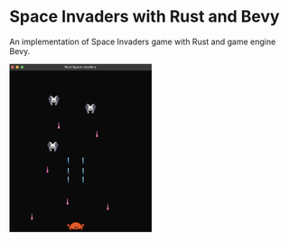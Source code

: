 # Space Invaders with Rust and Bevy

An implementation of Space Invaders game with Rust and game engine Bevy.

<img src="Rust_Space_Invaders.png" width="50%" height="50%">